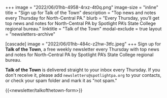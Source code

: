 +++
image = "2022/06/01hb-4958-4rxz-4t0q.png"
image-size = "inline"
title = "Sign up for Talk of the Town"
description = "Top news and notes every Thursday for North-Central PA."
blurb = "Every Thursday, you’ll get top news and notes for North-Central PA by Spotlight PA’s State College regional bureau."
linktitle = "Talk of the Town"
modal-exclude = true
layout = "newsletters-archive"

[cascade]
image = "2022/06/01hb-484c-z2hw-3tfc.jpeg"
+++
Sign up for **Talk of the Town**, a free weekly newsletter every Thursday with top news and notes for North-Central PA by Spotlight PA’s State College regional bureau.

**Talk of the Town** is delivered straight to your inbox every Thursday. If you don't receive it, please add `newsletters@spotlightpa.org` to your contacts, or check your spam folder and mark it as "not spam."

{{<newsletter/talkofthetown-form>}}

